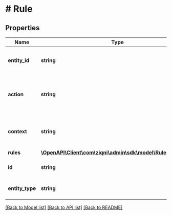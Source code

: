 # # Rule

## Properties

Name | Type | Description | Notes
------------ | ------------- | ------------- | -------------
**entity_id** | **string** | The id of the context object this rule refers to |
**action** | **string** | The action this rule describes, like start.contest, or points.awarded |
**context** | **string** | The context of this rule like achievement, competition, or contest |
**rules** | [**\OpenAPI\Client\com\ziqni\admin\sdk\model\RuleExpression**](RuleExpression.md) |  |
**id** | **string** | Unique system identifier of a Main Rule | [readonly]
**entity_type** | **string** | Achievement, Competition, or Contest |

[[Back to Model list]](../../README.md#models) [[Back to API list]](../../README.md#endpoints) [[Back to README]](../../README.md)
